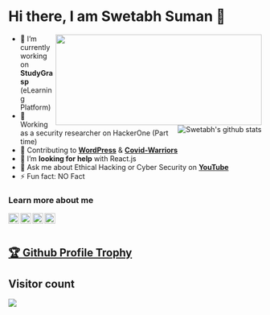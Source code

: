 # Hi there, I am Swetabh Suman 👋
<img align="right" width="410" height="180" src="https://github-readme-stats.anuraghazra1.vercel.app/api/top-langs/?username=SwetabhOfficial&layout=compact&theme=radical" />
</a>
<a href="https://github.com/SwetabhOfficial">
  <img align="right" src="https://github-readme-stats.anuraghazra1.vercel.app/api?username=SwetabhOfficial&show_icons=true&include_all_commits=true&theme=radical" alt="Swetabh's github stats" />
</a>

- 🔭 I’m currently working on **StudyGrasp** (eLearning Platform)
- 🌱 Working as a security researcher on HackerOne (Part time) 
- 👯 Contributing to **[WordPress](https://wordpress.org)** & **[Covid-Warriors](https://covidwarriors.gov.in)**
- 🤔 I’m **looking for help** with React.js
- 💬 Ask me about Ethical Hacking or Cyber Security on **[YouTube](https://www.youtube.com/c/SwetabhSuman)**
- ⚡ Fun fact: NO Fact

### Learn more about me
<a href="https://twitter.com/swetabhsuman8">
  <img align="left" alt="swetabh | Twitter" width="21px" src="https://raw.githubusercontent.com/Swetabhsuman8/Swetabhsuman8/master/files/iconfinder_1_Twitter_colored_svg_5296514.png" />
</a>
<a href="https://youtube.com/swetabhsuman">
  <img align="left" alt="swetabh | YouTube" width="21px" src="https://raw.githubusercontent.com/Swetabhsuman8/Swetabhsuman8/master/files/iconfinder_1_Youtube_colored_svg_5296521.png" />
</a>
<a href="https://instagram.com/gitcodeswetabh">
  <img align="left" alt="swetabh | Instagram" width="21px" src="https://raw.githubusercontent.com/Swetabhsuman8/Swetabhsuman8/master/files/iconfinder_1_Instagram_colored_svg_1_5296765.png" />
</a>
<a href="https://www.linkedin.com/in/swetabh-suman-3343a2120/">
  <img align="left" alt="swetabh | LinkedIn" width="21px" src="https://raw.githubusercontent.com/Swetabhsuman8/Swetabhsuman8/master/files/iconfinder_1_Linkedin_unofficial_colored_svg_5296501.png" />
</a><br><br>
<a href="https://github.com/SwetabhOfficial/github-profile-trophy"><h2>🏆 Github Profile Trophy</h2></a>

## Visitor count
<p align="left"> 
  <img src="https://profile-counter.glitch.me/SwetabhOfficial/count.svg" />
</p>
</div>
